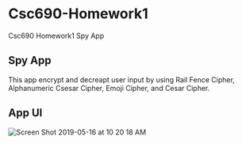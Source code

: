 # Csc690-Homework1
Csc690 Homework1 Spy App

## Spy App
 This app encrypt and decreapt user input by using Rail Fence Cipher, 
 Alphanumeric Csesar Cipher, Emoji Cipher, and Cesar Cipher. 

## App UI

![Screen Shot 2019-05-16 at 10 20 18 AM](https://user-images.githubusercontent.com/37124434/57878202-5edcae80-77ce-11e9-8ed9-3ae7e6ac3288.png)

